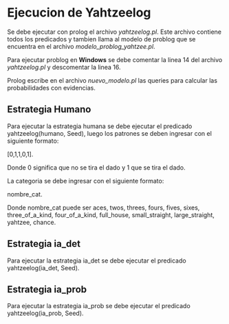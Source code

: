 # Ejecucion de Yahtzeelog

Se debe ejecutar con prolog el archivo *yahtzeelog.pl*. 
Este archivo contiene todos los predicados y tambien llama al modelo de 
problog que se encuentra en el archivo *modelo_problog_yahtzee.pl*.

Para ejecutar problog en **Windows** se debe comentar la linea 14 del archivo
*yahtzeelog.pl* y descomentar la linea 16.

Prolog escribe en el archivo *nuevo_modelo.pl* las queries para calcular
las probabilidades con evidencias.

## Estrategia Humano

Para ejecutar la estrategia humana se debe ejecutar el predicado 
yahtzeelog(humano, Seed), luego los patrones se deben ingresar con el
siguiente formato:

[0,1,1,0,1].

Donde 0 significa que no se tira el dado y 1 que se tira el dado.

La categoria se debe ingresar con el siguiente formato:

nombre_cat. 

Donde nombre_cat puede ser aces, twos, threes, fours, fives,
sixes, three_of_a_kind, four_of_a_kind, full_house, small_straight,
large_straight, yahtzee, chance.

## Estrategia ia_det

Para ejecutar la estrategia ia_det se debe ejecutar el predicado
yahtzeelog(ia_det, Seed).

## Estrategia ia_prob

Para ejecutar la estrategia ia_prob se debe ejecutar el predicado 
yahtzeelog(ia_prob, Seed).

